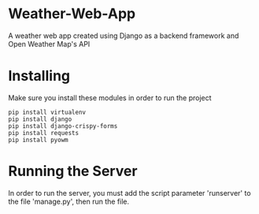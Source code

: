 # Weather-Web-App
A weather web app created using Django as a backend framework and Open Weather Map's API

# Installing
Make sure you install these modules in order to run the project

```
pip install virtualenv
pip install django
pip install django-crispy-forms
pip install requests
pip install pyowm
```

# Running the Server
In order to run the server, you must add the script parameter 'runserver' to the file 'manage.py', then run the file.


